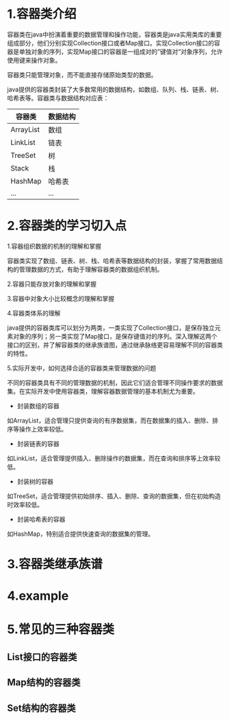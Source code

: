 # 1.容器类介绍
容器类在java中扮演着重要的数据管理和操作功能，容器类是java实用类库的重要组成部分，他们分别实现Collection接口或者Map接口。实现Collection接口的容器是单独对象的序列，实现Map接口的容器是一组成对的”键值对“对象序列，允许使用键来操作对象。

容器类只能管理对象，而不能直接存储原始类型的数据。

java提供的容器类封装了大多数常用的数据结构，如数组、队列、栈、链表、树、哈希表等。容器类与数据结构对应表：

容器类|数据结构
-|-
ArrayList|数组
LinkList|链表
TreeSet|树
Stack|栈
HashMap|哈希表
...|...

# 2.容器类的学习切入点

1.容器组织数据的机制的理解和掌握

容器类实现了数组、链表、树、栈、哈希表等数据结构的封装，掌握了常用数据结构的管理数据的方式，有助于理解容器类的数据组织机制。

2.容器只能存放对象的理解和掌握

3.容器中对象大小比较概念的理解和掌握

4.容器类体系的理解

java提供的容器类库可以划分为两类，一类实现了Collection接口，是保存独立元素对象的序列；另一类实现了Map接口，是保存键值对的序列。深入理解这两个接口的区别，并了解容器类的继承族谱图，通过继承脉络更容易理解不同的容器类的特性。

5.实际开发中，如何选择合适的容器类来管理数据的问题

不同的容器类具有不同的管理数据的机制，因此它们适合管理不同操作要求的数据集。在实际开发中使用容器类，理解容器数据管理的基本机制尤为重要。
- 封装数组的容器

 如ArrayList，适合管理只提供查询的有序数据集，而在数据集的插入、删除、排序等操作上效率较低。

- 封装链表的容器

 如LinkList，适合管理提供插入、删除操作的数据集，而在查询和排序等上效率较低。

- 封装树的容器

 如TreeSet，适合管理提供初始排序、插入、删除、查询的数据集，但在初始构造时效率较低。

- 封装哈希表的容器

 如HashMap，特别适合提供快速查询的数据集的管理。

# 3.容器类继承族谱

# 4.example

# 5.常见的三种容器类
## List接口的容器类
## Map结构的容器类
## Set结构的容器类
